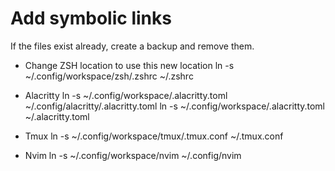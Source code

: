 
# Add symbolic links

If the files exist already, create a backup and remove them.

- Change ZSH location to use this new location
ln -s ~/.config/workspace/zsh/.zshrc ~/.zshrc

- Alacritty
ln -s ~/.config/workspace/.alacritty.toml ~/.config/alacritty/.alacritty.toml
ln -s ~/.config/workspace/.alacritty.toml ~/.alacritty.toml

- Tmux
ln -s ~/.config/workspace/tmux/.tmux.conf ~/.tmux.conf

- Nvim
ln -s ~/.config/workspace/nvim ~/.config/nvim
